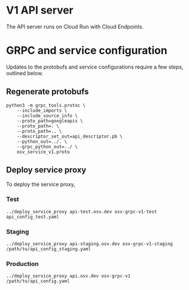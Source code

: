 # V1 API server

The API server runs on Cloud Run with Cloud Endpoints.

# GRPC and service configuration
Updates to the protobufs and service configurations require a few steps,
outlined below.

## Regenerate protobufs
```
python3 -m grpc_tools.protoc \
    --include_imports \
    --include_source_info \
    --proto_path=googleapis \
    --proto_path=. \
    --proto_path=.. \
    --descriptor_set_out=api_descriptor.pb \
    --python_out=../. \
    --grpc_python_out=../ \
    osv_service_v1.proto
```

## Deploy service proxy
To deploy the service proxy,

### Test
```
../deploy_service_proxy api-test.osv.dev osv-grpc-v1-test api_config_test.yaml
```

### Staging
```
../deploy_service_proxy api-staging.osv.dev osv-grpc-v1-staging /path/to/api_config_staging.yaml
```

### Production

```
../deploy_service_proxy api.osv.dev osv-grpc-v1 /path/to/api_config.yaml
```
